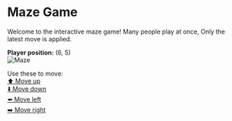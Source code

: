 # Maze Game  
Welcome to the interactive maze game! Many people play at once, Only the latest move is applied.

**Player position:** (6, 5)  
![Maze](https://github-maze-game.vercel.app/images/pos_6_5.png?t=1760630162153)

Use these to move:  
[⬆️ Move up](https://github-maze-game.vercel.app/move/6_5_w)  
[⬇️ Move down](https://github-maze-game.vercel.app/move/6_5_s)  
[⬅️ Move left](https://github-maze-game.vercel.app/move/6_5_a)  
[➡️ Move right](https://github-maze-game.vercel.app/move/6_5_d)
